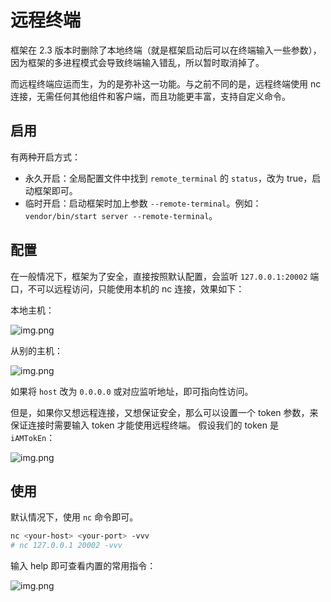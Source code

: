 # 远程终端

框架在 2.3 版本时删除了本地终端（就是框架启动后可以在终端输入一些参数），因为框架的多进程模式会导致终端输入错乱，所以暂时取消掉了。

而远程终端应运而生，为的是弥补这一功能。与之前不同的是，远程终端使用 nc 连接，无需任何其他组件和客户端，而且功能更丰富，支持自定义命令。

## 启用

有两种开启方式：

- 永久开启：全局配置文件中找到 `remote_terminal` 的 `status`，改为 true，启动框架即可。
- 临时开启：启动框架时加上参数 `--remote-terminal`。例如：`vendor/bin/start server --remote-terminal`。

## 配置

在一般情况下，框架为了安全，直接按照默认配置，会监听 `127.0.0.1:20002` 端口，不可以远程访问，只能使用本机的 nc 连接，效果如下：

本地主机：

![img.png](https://static.zhamao.me/images/docs/3432551c08b34ca10aaf19f3f82aedeb.png)

从别的主机：

![img.png](https://static.zhamao.me/images/docs/6f35f2745d66c7e186da75b6f09248c2.png)

如果将 `host` 改为 `0.0.0.0` 或对应监听地址，即可指向性访问。

但是，如果你又想远程连接，又想保证安全，那么可以设置一个 token 参数，来保证连接时需要输入 token 才能使用远程终端。
假设我们的 token 是 `iAMTokEn`：

![img.png](https://static.zhamao.me/images/docs/e502af4c0fd9359615548303cacb70dd.png)

## 使用

默认情况下，使用 `nc` 命令即可。

```bash
nc <your-host> <your-port> -vvv
# nc 127.0.0.1 20002 -vvv
```

输入 help 即可查看内置的常用指令：

![img.png](https://static.zhamao.me/images/docs/7b74aa2b487c86482097ec7692c66e08.png)
